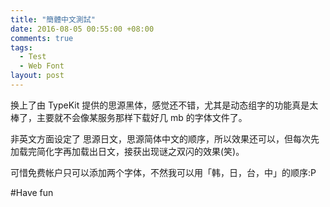 ```yaml
---
title: "簡體中文測試"
date: 2016-08-05 00:55:00 +08:00
comments: true
tags:
  - Test
  - Web Font
layout: post
---
```


换上了由 TypeKit 提供的思源黑体，感觉还不错，尤其是动态组字的功能真是太棒了，主要就不会像某服务那样下载好几 mb 的字体文件了。

非英文方面设定了 思源日文，思源简体中文的顺序，所以效果还可以，但每次先加载完简化字再加载出日文，接获出现谜之双闪的效果(笑)。

可惜免费帐户只可以添加两个字体，不然我可以用「韩，日，台，中」的顺序:P

#Have fun
